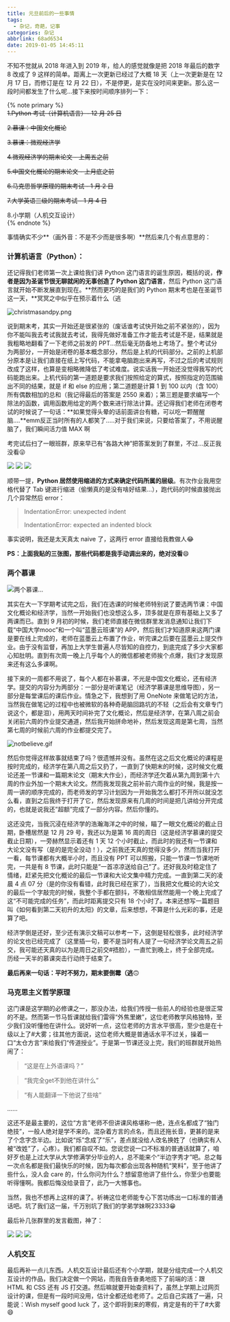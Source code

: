 ```yaml
---
title: 元旦前后的一些事情
tags:
  - 杂记，奇葩，记事
categories: 杂记
abbrlink: 68ad6534
date: 2019-01-05 14:45:11
---
```


不知不觉就从 2018 年进入到 2019 年，给人的感觉就像是把 2018 年最后的数字 8 改成了 9 这样的简单。距离上一次更新已经过了大概 18 天（上一次更新是在 12 月 17 日，而修订是在 12 月 22 日），不是停更，是实在没时间来更新。那么这一段时间都发生了什么呢...接下来按时间顺序排列一下：<!--more-->

{% note primary %}  
~~1.Python 考试（计算机语言）- 12 月 25 日~~  

~~2.慕课：中国文化概论~~  

~~3.慕课：微观经济学~~  

~~4.微观经济学的期末论文 - 上周五之前~~  

~~5.中国文化概论的期末论文 - 上月底之前~~  

~~6.马克思哲学原理的期末考试 - 1 月 2 日~~  

~~7.大学英语三级的期末考试 - 1 月 4 日~~  

8.小学期（人机交互设计）  
{% endnote %}  

事情确实不少**（画外音：不是不少而是很多啊）**然后来几个有点意思的：

### 计算机语言（Python）：

还记得我们老师第一次上课给我们讲 Python 这门语言的诞生原因，概括的说，**作者是因为圣诞节很无聊就闲的无事创造了 Python 这门语言**，然后 Python 这门语言就开始不断发展直到现在。**然而更巧的是我们的 Python 期末考也是在圣诞节这一天，**冥冥之中似乎在预示着什么（逃  

![christmasandpy.png](https://storage.live.com/items/5582C1D07E2893FB!104593?authkey=APiqr1tjl5KIc1Q "人们常说，Python和圣诞节一起更配呦~")

说到期末考，其实一开始还是很紧张的（废话谁考试快开始之前不紧张的），因为你不能叫我去考试我就去考试，我得先做好准备工作才能去考试是不是，结果就是我粗略地翻看了一下老师之前发的 PPT...然后毫无防备地上考场了。整个考试分为两部分，一开始是闭卷的基本概念部分，然后是上机的代码部分。之前的上机部分原本是让我们直接在纸上写代码，不能拿电脑跑出来再写，不过之后的考试规则改成了这样，也算是变相略微降低了考试难度。说实话我一开始还没觉得我写的代码能跑出来。上机代码的第一道题是要求我们按照给定的算式，按照指定的范围输出不同的结果，就是 if 和 else 的应用；第二道题是计算 1 到 100 以内（含 100）所有偶数相加的总和（我记得最后的答案是 2550 来着）；第三题是要求编写一个除法的函数，调用函数用给定的两个数来进行除法计算。还记得我们老师在闭卷考试的时候说了一句话：**如果觉得头晕的话前面讲台有糖，可以吃一颗醒醒脑....**emm反正当时所有的人都笑了.....对于我们来说，只要给答案了，不用说醒脑了，我们瞬间活力值 MAX 啊  

考完试后扫了一眼班群，原来早已有“各路大神”把答案发到了群里，不过...反正我没看😜

<img src="https://storage.live.com/items/5582C1D07E2893FB!104585?authkey=APiqr1tjl5KIc1Q"></img>
<img src="https://storage.live.com/items/5582C1D07E2893FB!104586?authkey=APiqr1tjl5KIc1Q"></img>
<img src="https://storage.live.com/items/5582C1D07E2893FB!104587?authkey=APiqr1tjl5KIc1Q"></img>  

顺带一提，**Python 居然使用缩进的方式来确定代码所属的层级**。有次作业我用空格代替了 Tab 键进行缩进（偷懒真的是没有啥好结果...），跑代码的时候直接抛出几个异常然后 error：  

> IndentationError: unexpected indent  
> 
> IndentationError: expected an indented block

事实说明，我还是太天真太 naive 了，这两行 error 直接给我教做人😂  

**PS：上面我贴的三张图，那些代码都是我手动调出来的，绝对没看**😄  

### 两个慕课

![两个慕课...](https://storage.live.com/items/5582C1D07E2893FB!104589?authkey=APiqr1tjl5KIc1Q)  

其实在大一下学期考试完之后，我们在选课的时候老师特别说了要选两节课：中国文化概论和经济学，当然一开始我们也没想这么多，顶多就是在原有基础上又多了两课而已。直到 9 月初的时候，我们老师直接在微信群里发消息通知让我们下载“中国大学mooc”和一个叫“蓝墨云班课”的 APP，然后我们才知道原来这两门课是要在线上完成的，老师在蓝墨云上布置了作业，听完课之后要在蓝墨云上提交作业。由于没有监督，再加上大学生普遍人尽皆知的自控力，到底完成了多少大家都心知肚明。直到有次周一晚上几乎每个人的微信都被老师挨个点爆，我们才发现原来还有这么多课啊。

接下来的一周都不用说了，每个人都在补慕课，不光是中国文化概论，还有经济学。提交的内容分为两部分：一部分是听课笔记（经济学慕课是思维导图），另一部分是每堂课后的课后作业。情急之下，我想到了用 OneNote 来做笔记的方法，当然我在做笔记的过程中也被微软的各种奇葩脑回路坑的不轻（之后会有文章专门说这个，都是泪），用两天时间补完了文化概论，然后是经济学，在第八周之前会关闭前六周的作业提交通道，然后我开始拼命地补，然后发现这周是第七周，当然第七周的时候前六周的作业都提交完了。  

![notbelieve.gif](https://storage.live.com/items/5582C1D07E2893FB!104595?authkey=APiqr1tjl5KIc1Q "对不起，我们不相信 ")

然后你觉得这样故事就结束了吗？很遗憾并没有。虽然在这之后文化概论的课程是按时完成的，经济学在第八周之后又扔了，一直到了快期末的时候，这时候文化概论还差一节课和一篇期末论文（期末大作业），而经济学还欠着从第九周到第十六周的作业外加一个期末大论文。然而我发现我之前补前六周作业的时候，我是按一周一讲的顺序完成的，而老师发的学习计划因为一开始我怎么都打不开所以就没怎么看，直到之后我终于打开了它，然后发现原来有几周的时间是把几讲给分开完成的，也就是说我还”超额”完成了一部分内容。然后你懂的。

这还没完，当我沉浸在经济学的浩瀚海洋之中的时候，瞄了一眼文化概论的截止日期，卧槽居然是 12 月 29 号，我还以为是第 16 周的周日（这是经济学慕课的提交截止日期），一旁赫然显示着还有 1 天 12 个小时截止，而此时的我还有一节课和大论文没有写（是的是完全没动！），之前我还天真的觉得没多少，然而当我打开一看，每节课都有大概半小时，而且没有 PPT 可以照搬，只能一节课一节课地听完，一共是有 8 节课，此时只能是”一首凉凉送给自己”了。还好我及时稳定住了情绪，赶紧先把文化概论的最后一节课和大论文集中精力完成。一直到第二天的凌晨 4 点 07 分（是的你没有看错，此时我已经在家了），当我把文化概论的大论文的最后一个字敲完的时候，我整个手都在颤抖，不敢相信居然能用一个晚上完成了这“不可能完成的任务”，而此时距离提交只有 18 个小时了。本来还想写一篇题目叫《如何看到第二天初升的太阳》的文章，后来想想，不算是什么光彩的事，还是算了吧。

经济学倒是还好，至少还有演示文稿可以参考一下，这倒是轻松很多，此时经济学的论文也已经完成了（这里插一句，要不是当时有人提了一句经济学论文周五之前交，我可能还天真的以为是周日之前交#捂脸），一直忙到晚上，终于全部完成。历经一天半的慕课突击行动终于结束了。

**最后再来一句话：平时不努力，期末要倒霉（逃**🙃

### 马克思主义哲学原理

这门课是这学期的必修课之一，那没办法，给我们传授一些前人的经验也是很正常的不是。然而第一节马哲课就给我们雷得“外焦里嫩”，这位老师教学风格独特，至少我们没听懂他在讲什么。说好听一点，这位老师的方言水平很高，至少也是在十级以上了#大雾；往其他方面说，这位老师大概是普通话水平不过关，操着一口“太仓方言”来给我们“传道授业”。于是第一节课还没上完，我们的班群就开始热闹了：

> “这是在上外语课吗？”

> “我完全get不到他在讲什么”

> “有人能翻译一下他说了些啥”

......

这还不是最主要的，这位“方言”老师不但讲课风格堪称一绝，连点名都成了“独门绝技”，一般人绝对是学不来的。混杂着方言的点名，而且还拖长音，更甚的是来了个念字念半边。比如说“烁”念成了“乐”，差点就没给人改名换姓了（也确实有人被“改姓”了，心疼）。我们都自叹不如。您说您说一口不标准的普通话就算了，咱好歹也是上过大学从大学修满学分毕业的人，总不能来个“半边字秀才”吧。总之每一次点名都是我们最快乐的时候，因为每次都会出现各种随机“笑料”，至于他讲了些什么，没人会 care 的，什么你问为什么？想留意他讲了些什么，你至少也要能听得懂啊。我都后悔没给录音了，此乃一大憾事也。

当然，我也不想再上这样的课了。祈祷这位老师能专心下苦功练出一口标准的普通话吧。坑了我们这一届，千万别坑了我们的学弟学妹啊23333😁  

最后补几张群里的发言截图，神了：  

<img src="https://storage.live.com/items/5582C1D07E2893FB!104605?authkey=APiqr1tjl5KIc1Q"></img>
<img src="https://storage.live.com/items/5582C1D07E2893FB!104603?authkey=APiqr1tjl5KIc1Q"></img>
<img src="https://storage.live.com/items/5582C1D07E2893FB!104604?authkey=APiqr1tjl5KIc1Q"></img>  

### 人机交互

最后再补一点儿东西。人机交互设计最后还有个小学期，就是分组完成一个人机交互设计的作品，我们决定做一个网站，而我自告奋勇地揽下了前端的活：跟 HTML 和 CSS 还有 JS 打交道。然后嘛就要开始查资料了，虽然上学期上过网页设计的课，但是有一段时间没用，估计全都还给老师了。之后自己实践了一遍，只能说：Wish myself good luck 了，这个即将到来的寒假，肯定是有的干了#大雾😄   

<style>div.post-block br {display:none}</style>